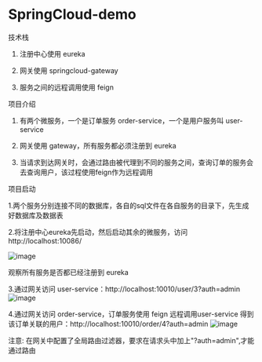 # SpringCloud-demo
技术栈

1. 注册中心使用 eureka

2. 网关使用 springcloud-gateway

3. 服务之间的远程调用使用 feign

项目介绍

1. 有两个微服务，一个是订单服务 order-service，一个是用户服务叫 user-service

2. 网关使用 gateway，所有服务都必须注册到 eureka

3. 当请求到达网关时，会通过路由被代理到不同的服务之间，查询订单的服务会去查询用户，该过程使用feign作为远程调用

项目启动

1.两个服务分别连接不同的数据库，各自的sql文件在各自服务的目录下，先生成好数据库及数据表

2.将注册中心eureka先启动，然后启动其余的微服务，访问 http://localhost:10086/

![image](https://github.com/zowei/SpringCloud-demo/assets/36793718/3fe51582-c5b6-4826-8407-c3cb89d228e5)

观察所有服务是否都已经注册到 eureka

3.通过网关访问 user-service：http://localhost:10010/user/3?auth=admin
![image](https://github.com/zowei/SpringCloud-demo/assets/36793718/9ac355c4-d05d-4b44-98db-a878c4ba19d4)

4.通过网关访问 order-service，订单服务使用 feign 远程调用user-service 得到该订单关联的用户：http://localhost:10010/order/4?auth=admin
![image](https://github.com/zowei/SpringCloud-demo/assets/36793718/48ae4c91-9e05-4ca4-81e3-053bebad8d5c)

注意: 在网关中配置了全局路由过滤器，要求在请求头中加上"?auth=admin",才能通过路由
